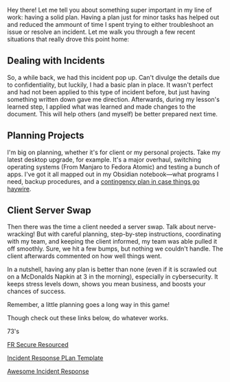 Hey there! Let me tell you about something super important in my line of work: having a solid plan. Having a plan just for minor tasks has helped out and reduced the ammount of time I spent trying to either troubleshoot an issue or resolve an incident. Let me walk you through a few recent situations that really drove this point home:

## Dealing with Incidents

So, a while back, we had this incident pop up. Can't divulge the details due to confidentiality, but luckily, I had a basic plan in place. It wasn't perfect and had not been applied to this type of incident before, but just having something written down gave me direction. Afterwards, during my lesson's learned step, I applied what was learned and made changes to the document.  This will help others (and myself) be better prepared next time.

## Planning Projects

I'm big on planning, whether it's for client or my personal projects. Take my latest desktop upgrade, for example. It's a major overhaul, switching operating systems (From Manjaro to Fedora Atomic) and testing a bunch of apps. I've got it all mapped out in my Obsidian notebook—what programs I need, backup procedures, and a [contingency plan in case things go haywire](https://redlantern.tech/EscapePlan/).

## Client Server Swap

Then there was the time a client needed a server swap. Talk about nerve-wracking! But with careful planning, step-by-step instructions, coordinating with my team, and keeping the client informed, my team was able pulled it off smoothly. Sure, we hit a few bumps, but nothing we couldn't handle.  The client afterwards commented on how well things went.

In a nutshell, having any plan is better than none (even if it is scrawled out on a McDonalds Napkin at 3 in the morning), especially in cybersecurity. It keeps stress levels down, shows you mean business, and boosts your chances of success.

Remember, a little planning goes a long way in this game!

Though check out these links below, do whatever works.

73's

[FR Secure Resourced](https://frsecure.com/resources/)

[Incident Response PLan Template](https://github.com/counteractive/incident-response-plan-template/tree/master?tab=readme-ov-file)

[Awesome Incident Response](https://github.com/meirwah/awesome-incident-response)
